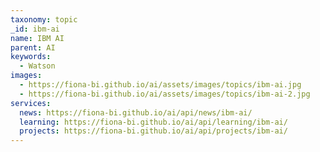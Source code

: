 ```yaml
---
taxonomy: topic
_id: ibm-ai
name: IBM AI
parent: AI
keywords:
  - Watson
images:
  - https://fiona-bi.github.io/ai/assets/images/topics/ibm-ai.jpg
  - https://fiona-bi.github.io/ai/assets/images/topics/ibm-ai-2.jpg
services:
  news: https://fiona-bi.github.io/ai/api/news/ibm-ai/
  learning: https://fiona-bi.github.io/ai/api/learning/ibm-ai/
  projects: https://fiona-bi.github.io/ai/api/projects/ibm-ai/
---
```

